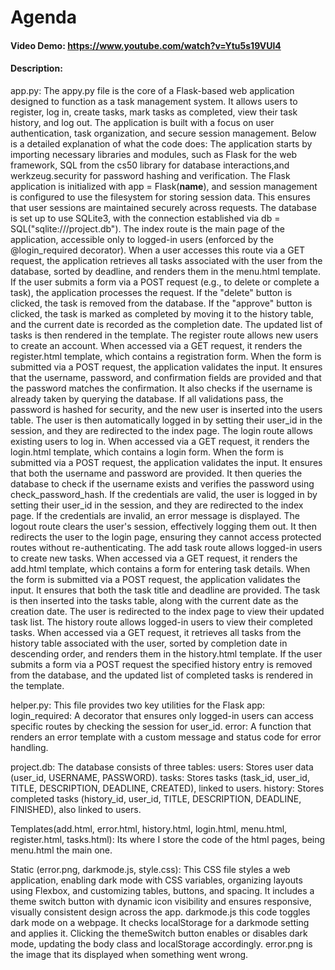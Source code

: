 # Agenda
#### Video Demo:  <https://www.youtube.com/watch?v=Ytu5s19VUl4>
#### Description:

app.py:
    The appy.py file is the core of a Flask-based web application designed to function as a task management system. It allows users to register, log in, create tasks, mark tasks as completed,
view their task history, and log out. The application is built with a focus on user authentication, task organization, and secure session management.
Below is a detailed explanation of what the code does:
    The application starts by importing necessary libraries and modules, such as Flask for the web framework, SQL from the cs50 library for database interactions,and werkzeug.security
for password hashing and verification. The Flask application is initialized with app = Flask(__name__), and session management is configured to use the filesystem for storing session data.
This ensures that user sessions are maintained securely across requests. The database is set up to use SQLite3, with the connection established via db = SQL("sqlite:///project.db").
    The index route is the main page of the application, accessible only to logged-in users (enforced by the @login_required decorator). When a user accesses this route via a GET request, the
application retrieves all tasks associated with the user from the database, sorted by deadline, and renders them in the menu.html template. If the user submits a form via a POST request
(e.g., to delete or complete a task), the application processes the request. If the "delete" button is clicked, the task is removed from the database. If the "approve" button is clicked, the
task is marked as completed by moving it to the history table, and the current date is recorded as the completion date. The updated list of tasks is then rendered in the template.
    The register route allows new users to create an account. When accessed via a GET request, it renders the register.html template, which contains a registration form. When the form is
submitted via a POST request, the application validates the input. It ensures that the username, password, and confirmation fields are provided and that the password matches the confirmation. It also checks if the username is already taken by querying the database. If all validations pass, the password is hashed for security, and the new user is inserted into the users table. The user is
then automatically logged in by setting their user_id in the session, and they are redirected to the index page.
    The login route allows existing users to log in. When accessed via a GET request, it renders the login.html template, which contains a login form. When the form is submitted via a POST
request, the application validates the input. It ensures that both the username and password are provided. It then queries the database to check if the username exists and verifies the password
using check_password_hash. If the credentials are valid, the user is logged in by setting their user_id in the session, and they are redirected to the index page. If the credentials are
invalid, an error message is displayed.
    The logout route clears the user's session, effectively logging them out. It then redirects the user to the login page, ensuring they cannot access protected routes without re-authenticating.
    The add task route allows logged-in users to create new tasks. When accessed via a GET request, it renders the add.html template, which contains a form for entering task details.
When the form is submitted via a POST request, the application validates the input. It ensures that both the task title and deadline are provided. The task is then inserted into the
tasks table, along with the current date as the creation date. The user is redirected to the index page to view their updated task list.
    The history route allows logged-in users to view their completed tasks. When accessed via a GET request, it retrieves all tasks from the history table associated with the user,
sorted by completion date in descending order, and renders them in the history.html template. If the user submits a form via a POST request
the specified history entry is removed from the database, and the updated list of completed tasks is rendered in the template.

helper.py:
This file provides two key utilities for the Flask app:
login_required: A decorator that ensures only logged-in users can access specific routes by checking the session for user_id.
error: A function that renders an error template with a custom message and status code for error handling.

project.db:
The database consists of three tables:
users: Stores user data (user_id, USERNAME, PASSWORD).
tasks: Stores tasks (task_id, user_id, TITLE, DESCRIPTION, DEADLINE, CREATED), linked to users.
history: Stores completed tasks (history_id, user_id, TITLE, DESCRIPTION, DEADLINE, FINISHED), also linked to users.

Templates(add.html, error.html, history.html, login.html, menu.html, register.html, tasks.html):
Its where I store the code of the html pages, being menu.html the main one.

Static (error.png, darkmode.js, style.css):
    This CSS file styles a web application, enabling dark mode with CSS variables, organizing layouts using Flexbox, and customizing tables, buttons, and spacing. It includes a theme
switch button with dynamic icon visibility and ensures responsive, visually consistent design across the app.
    darkmode.js this code toggles dark mode on a webpage. It checks localStorage for a darkmode setting and applies it. Clicking the themeSwitch button enables or disables dark mode,
updating the body class and localStorage accordingly.
    error.png is the image that its displayed when something went wrong.
